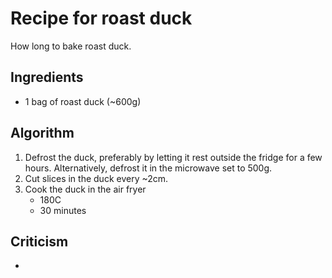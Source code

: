 Recipe for roast duck
=====================
How long to bake roast duck.

Ingredients
-----------
- 1 bag of roast duck (~600g)

Algorithm
---------
1. Defrost the duck, preferably by letting it rest outside the fridge for a few hours. Alternatively, defrost it in the microwave set to 500g.
2. Cut slices in the duck every ~2cm.
3. Cook the duck in the air fryer
	- 180C
	- 30 minutes

Criticism
---------
* 
